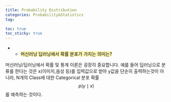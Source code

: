 ```yaml
---
title: Probability Distribution
categories: Probability&Statistics
tag: 

toc: true
toc_sticky: true
---
```


- - <mark style='background-color: #fff5b1'> 머신러닝 딥러닝에서 확률 분포가 가지는 의미는? </mark>

머신러닝/딥러닝에서 확률 및 통계 이론은 굉장히 중요합니다. 예를 들어 딥러닝으로 분류를 한다는 것은 x(이미지,음성 등)를 입력값으로 받아 y값을 단순히 출력하는것이 아니라, N개의 Class에 대한 Categorical 분포 확률 $$p(y \mid x)$$를 예측하는 것이다. 



